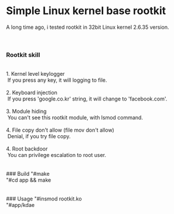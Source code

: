 # Simple Linux kernel base rootkit
A long time ago, i tested rootkit in 32bit Linux kernel 2.6.35 version.<br>
<br>
<br>
### Rootkit skill
<br>
1. Kernel level keylogger<br>
&nbsp;If you press any key, it will logging to file.<br>
<br>
2. Keyboard injection<br>
&nbsp;If you press 'google.co.kr' string, it will change to 'facebook.com'.<br>
<br>
3. Module hiding<br>
&nbsp;You can't see this rootkit module, with lsmod command.<br>
<br>
4. File copy don't allow (file mov don't allow)<br>
&nbsp;Denial, if you try file copy.<br>
<br>
4. Root backdoor<br>
&nbsp;You can privilege escalation to root user.<br>
<br>
<br>
### Build
"&#35;make<br>
"&#35;cd app && make<br>
<br>
<br>
### Usage
"&#35;insmod rootkit.ko<br>
"&#35;app/kdae<br>
